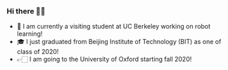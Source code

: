 ### Hi there 👋🏻

- 🐻 I am currently a visiting student at UC Berkeley working on robot learning!
- 🎓 I just graduated from Beijing Institute of Technology (BIT) as one of class of 2020!
- 👉🏻 I am going to the University of Oxford starting fall 2020!

<!--
**chengxuxin/chengxuxin** is a ✨ _special_ ✨ repository because its `README.md` (this file) appears on your GitHub profile.

Here are some ideas to get you started:

- 🔭 I’m currently working on ...
- 🌱 I’m currently learning ...
- 👯 I’m looking to collaborate on ...
- 🤔 I’m looking for help with ...
- 💬 Ask me about ...
- 📫 How to reach me: ...
- 😄 Pronouns: ...
- ⚡ Fun fact: ...
-->
